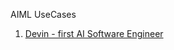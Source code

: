AIML UseCases
1. [Devin - first AI Software Engineer](https://www.cognition-labs.com/introducing-devin)
